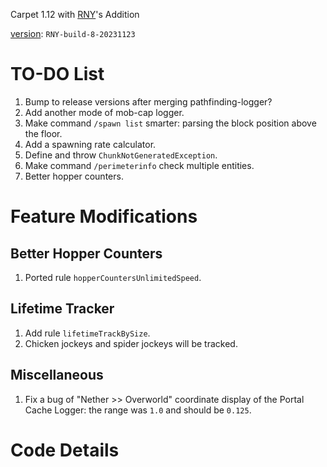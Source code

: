Carpet 1.12 with [RNY](https://github.com/Rainyaphthyl)'s Addition

[version](src/carpet/CarpetSettings.java): `RNY-build-8-20231123`

# TO-DO List

1. Bump to release versions after merging pathfinding-logger?
2. Add another mode of mob-cap logger.
3. Make command `/spawn list` smarter: parsing the block position above the floor.
4. Add a spawning rate calculator.
5. Define and throw `ChunkNotGeneratedException`.
6. Make command `/perimeterinfo` check multiple entities.
7. Better hopper counters.

# Feature Modifications

## Better Hopper Counters

1. Ported rule `hopperCountersUnlimitedSpeed`.

## Lifetime Tracker

1. Add rule `lifetimeTrackBySize`.
2. Chicken jockeys and spider jockeys will be tracked.

## Miscellaneous

1. Fix a bug of "Nether >> Overworld" coordinate display of the Portal Cache Logger: the range was `1.0` and should be `0.125`.

# Code Details
